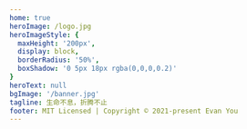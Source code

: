 ```yaml
---
home: true
heroImage: /logo.jpg
heroImageStyle: {
  maxHeight: '200px',
  display: block,
  borderRadius: '50%',
  boxShadow: '0 5px 18px rgba(0,0,0,0.2)'
}
heroText: null
bgImage: '/banner.jpg'
tagline: 生命不息，折腾不止
footer: MIT Licensed | Copyright © 2021-present Evan You
---
```

